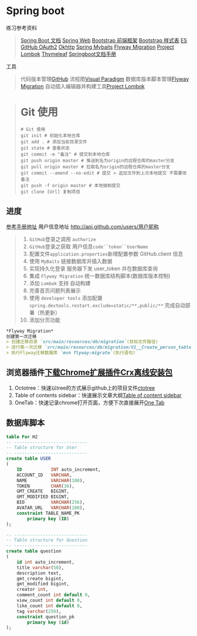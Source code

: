 # Spring boot
练习参考资料
>[Spring Boot 文档](https://spring.io/projects/spring-boot)
>[Spring Web](https://spring.io/guides/gs/serving-web-content/)
>[Bootstrap 前端框架](https://v3.bootcss.com/getting-started/#download)
>[Bootstrap 样式表](https://v3.bootcss.com/css/)
>[ES](https://elasticsearch.cn/explore)
>[GitHub OAuth2](https://devoloper.github.com/aoos/building-oauth-apps/creating-an-oauth-app/)
>[Okhttp](https://square.github.io/okhttp)
>[Spring Mybaits](https://mybatis.org/mybatis-3/zh/index.html)
>[Flyway Migration](https://flywaydb.org/getstarted/firststeps/maven)
>[Project Lombok](https://projectlombok.org/)
>[Thymeleaf](https://thymeleaf.org/doc/tutorials/3.0/usingthymeleaf.html#setting-srreibute-values)
>[Springboot文档手册](https://docs.spring.io/spring-boot/docs/)

工具
>代码版本管理[GitHub](https://github.com)
>流程图[Visual Paradigm](https://www.visual-paradigm.com)
>数据库版本脚本管理[Flyway Migration](https://flywaydb.org/getstarted/firststeps/maven)
>自动插入编辑器并构建工具[Project Lombok](https://projectlombok.org/)
>

> # Git 使用
> ```shell script
> # Git 使用
> git init # 初始化本地仓库
> git add . # 添加当前目录文件
> git state # 查看状态
> git commit -m "备注" # 提交到本地仓库
> git push origin master # 推送到名为origin的远程仓库的master分支
> git pull origin master # 拉取名为origin的远程仓库的master分支
> git commit --amend --no-edit # 提交 > 追加文件到上次本地提交 不需要改备注
> git push -f origin master # 本地强制提交
> git clone [Url] 复制项目
> ```

## 进度
[参考手册地址](https://docs.spring.io/spring-boot/docs/2.0.0.RC1/reference/htmlsingle/)
用户信息地址 http://api.github.com/users/用户昵称
> 1. `GitHub`登录之调用 `authorize`
> 2. `GitHub`登录之获取 用户信息`code``token``UserName`
> 3. 配置文件`application.properties`新增配置参数 GitHub.client 信息
> 4. 使用 `MyBaits` 链接数据库并插入数据
> 5. 实现持久化登录 服务器下发 user_token 并在数据库查询
> 6. 集成 `Flyway Migration` 统一数据库结构脚本(数据库版本控制)
> 7. 添加 `Lombok` 支持 自动构建
> 8. 完善首页问题列表展示
> 9. 使用 `developer tools` 添加配置 `spring.devtools.restart.exclude=static/**,public/**` 完成自动部署（热更新）
> 10. 添加分页功能
>

```markdown
*Flyway Migration*
创建第一次迁移
> 创建迁移目录 `src/main/resources/db/migration`(目标文件路径)
> 进行第一次迁移 `src/main/resources/db/migration/V1__Create_person_table.sql`(SQL语句)
> 执行Flyway迁移数据库 `mvn flyway:migrate`(执行语句)

```

## 浏览器插件[下载Chrome扩展插件Crx离线安装包](https://crxdl.com/)
1. Octotree：快速以tree的方式展示github上的项目文件[ctotree](https://www.octotree.io/) 
2. Table of contents sidebar：快速展示文章大纲[Table of content sidebar](https://chrome.google.com/webstore/detail/table-of-contents-sidebar/ohohkfheangmbedkgechjkmbepeikkej) 
3. OneTab：快速记录chrome打开页面，方便下次直接展开[One Tab](https://chrome.google.com/webstore/detail/chphlpgkkbolifaimnlloiipkdnihall) 



## 数据库脚本
```sql
table For H2
-- ----------------------------
-- Table structure for User 
-- ----------------------------
create table USER
(
    ID           INT auto_increment,
    ACCOUNT_ID   VARCHAR,
    NAME         VARCHAR(100),
    TOKEN        CHAR(36),
    GMT_CREATE   BIGINT,
    GMT_MODIFIED BIGINT,
    BIO          VARCHAR(256),
    AVATAR_URL   VARCHAR(100),
    constraint TABLE_NAME_PK
        primary key (ID)
);

-- ----------------------------
-- Table structure for Question 
-- ----------------------------
create table question
(
	id int auto_increment,
	title varchar(50),
	description text,
	gmt_create bigint,
	gmt_modified bigint,
	creator int,
	comment_count int default 0,
	view_count int default 0,
	like_count int default 0,
	tag varchar(256),
	constraint question_pk
		primary key (id)
);


```


